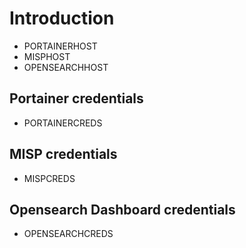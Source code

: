# Introduction

- PORTAINERHOST
- MISPHOST
- OPENSEARCHHOST

## Portainer credentials
- PORTAINERCREDS

## MISP credentials
- MISPCREDS

## Opensearch Dashboard credentials
- OPENSEARCHCREDS
